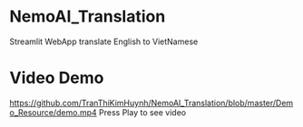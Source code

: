 # NemoAI_Translation
Streamlit WebApp translate English to VietNamese
# Video Demo
https://github.com/TranThiKimHuynh/NemoAI_Translation/blob/master/Demo_Resource/demo.mp4
Press Play to see video
